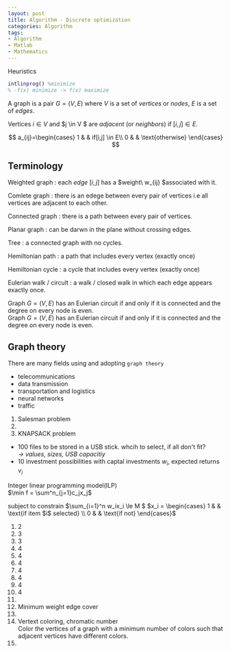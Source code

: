 ```yaml
---
layout: post
title: Algorithm - Discrete optimization
categories: Algorithm
tags:
- Algorithm
- Matlab
- Mathematics
---
```






Heuristics



<!--more-->

```matlab
intlinprog() %minimize
% -f(x) minimize -> f(x) maximize
```



A graph is a pair $G = (V,E)$ where $V$ is a set of $vertices$ or $nodes$, $E$ is a set of $edges$. 

Vertices $i \in V$ and $j \in V $ are $adjacent$ (or $neighbors$) if $[i,j] \in E$.


$$
a_{ij}=\begin{cases}
1 & & if[i,j] \in E\\
0 & & \text{otherwise}
\end{cases}
$$



## Terminology

Weighted graph
: each $edge\ [i,j]$ has a $weight\ w_{ij} $associated with it.

Comlete graph
: there is an edege between every pair of vertices i.e all vertices are adjacent to each other.

Connected graph
: there is a path between every pair of vertices.

Planar graph
: can be darwn in the plane without crossing edges.

Tree
: a connected graph with no cycles.

Hemiltonian path
: a path that includes every vertex (exactly once)

Hemiltonian cycle
: a cycle that includes every vertex (exactly once)

Eulerian walk / circult
: a walk / closed walk in which each edge appears exactly once.

Graph $G = (V,E)$ has an Eulerian circuit if and only if it is connected and the degree on every node is even.  
Graph $G = (V,E)$ has an Eulerian circuit if and only if it is connected and the degree on every node is even.



## Graph theory

There are many fields using and adopting `graph theory` 

- telecommunications
- data transmission
- transportation and logistics
- neural networks
- traffic



1. Salesman problem
2. ​
3. KNAPSACK problem





- 100 files to be stored in a USB stick. whcih to select, if all don't fit?  
  *$\rightarrow$ values, sizes, USB capacitiy*
- 10 investment possibilities with captal investments $w_i$, expected returns $v_i$



Integer linear programming model(ILP)  
$\min f = \sum^n_{j=1}c_jx_j$  

subject to constrain
$\sum_{i=1}^n w_ix_i \le M $  		$x_i = \begin{cases} 1 & & \text{if item $i$ selected} \\ 0 & & \text{if not} \end{cases}$

1. 2 
2.  3
3. 3
4. 4
5. 4
6. 4
7. 4
8. 4
9. 4
10. 4 
11. ​
12. Minimum weight edge cover
13.   
14. Vertext coloring, chromatic number  
    Color the vertices of a graph with a minimum number of colors such that adjacent vertices have different colors.
15. ​
